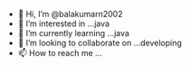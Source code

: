 - 👋 Hi, I’m @balakumarn2002
- 👀 I’m interested in ...java
- 🌱 I’m currently learning ...java
- 💞️ I’m looking to collaborate on ...developing
- 📫 How to reach me ...

<!---
balakumarn2002/balakumarn2002 is a ✨ special ✨ repository because its `README.md` (this file) appears on your GitHub profile.
You can click the Preview link to take a look at your changes.
--->
